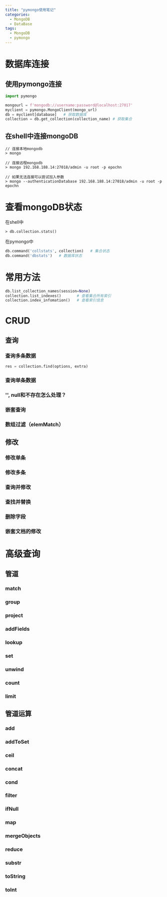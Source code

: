 ```yaml
---
title: "pymongo使用笔记"
categories:
  - MongoDB
  - DataBase
tags:
  - MongoDB
  - pymongo
---
```


# 数据库连接
## 使用pymongo连接
```python
import pymongo

mongourl = f'mongodb://username:password@localhost:27017'
myclient = pymongo.MongoClient(mongo_url)
db = myclient[database]   # 获取数据库
collection = db.get_collection(collection_name) # 获取集合
```

## 在shell中连接mongoDB
```shell
// 连接本地mongodb
> mongo

// 连接远程mongodb
> mongo 192.168.188.14:27018/admin -u root -p epochn

// 如果无法连接可以尝试加入参数
> mongo --authenticationDatabase 192.168.188.14:27018/admin -u root -p epochn
```

# 查看mongoDB状态
在shell中
```shell
> db.collection.stats()
```

在pymongo中
```python
db.command('collstats', collection)   # 集合状态
db.command('dbstats')   # 数据库状态
```

# 常用方法
```python
db.list_collection_names(session=None)
collection.list_indexes()       # 查看集合所有索引
collection.index_infomation()   # 查看索引信息
```

# CRUD
## 查询
### 查询多条数据
```python
res = collection.find(options, extra)
```

### 查询单条数据
### '', null和不存在怎么处理？
### 嵌套查询
### 数组过滤（elemMatch）

## 修改
### 修改单条
### 修改多条
### 查询并修改
### 查找并替换
### 删除字段
### 嵌套文档的修改

# 高级查询
## 管道
### match
### group
### project
### addFields
### lookup
### set
### unwind
### count
### limit

## 管道运算
### add
### addToSet
### ceil
### concat
### cond
### filter
### ifNull
### map
### mergeObjects
### reduce
### substr
### toString
### toInt